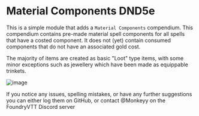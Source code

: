 # Material Components DND5e

This is a simple module that adds a `Material Components` compendium. This compendium contains pre-made material spell components for all spells that have a costed component. It does not (yet) contain consumed components that do not have an associated gold cost.

The majority of items are created as basic "Loot" type items, with some minor exceptions such as jewellery which have been made as equippable trinkets.

![image](https://github.com/M0nk3yy/MC5e/assets/66137312/e66c3ccb-c786-4e9a-ab30-dac3c97b8090)

If you notice any issues, spelling mistakes, or have any further suggestions you can either log them on GitHub, or contact @Monkeyy on the FoundryVTT Discord server

